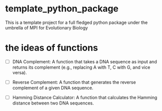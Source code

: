 
# template_python_package
This is a template project for a full fledged python package under the umbrella of MPI for Evolutionary Biology

# the ideas of functions
- [ ] DNA Complement: A function that takes a DNA sequence as input and returns its complement (e.g., replacing A with T, C with G, and vice versa).
- [ ] Reverse Complement: A function that generates the reverse complement of a given DNA sequence.
- [ ] Hamming Distance Calculator: A function that calculates the Hamming distance between two DNA sequences.

